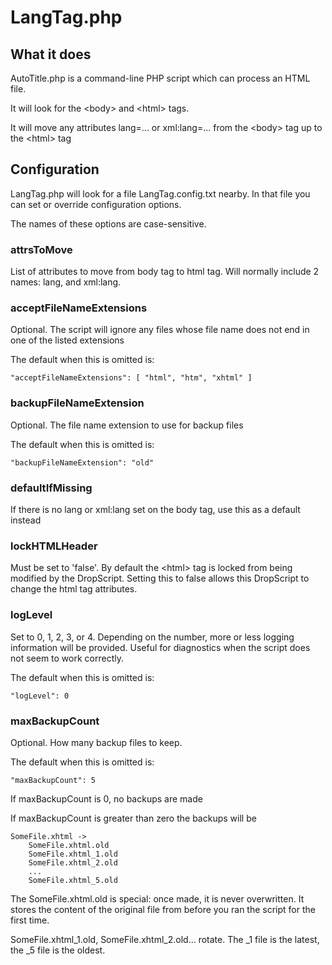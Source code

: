 # LangTag.php

## What it does

AutoTitle.php is a command-line PHP script which can process an HTML file.

It will look for the &lt;body&gt; and &lt;html&gt; tags. 

It will move any attributes lang=... or xml:lang=... from the &lt;body&gt; tag up to the &lt;html&gt; tag

## Configuration

LangTag.php will look for a file LangTag.config.txt nearby. In that file you can set 
or override configuration options. 

The names of these options are case-sensitive.

### attrsToMove

List of attributes to move from body tag to html tag. Will normally include 2 names: lang, and xml:lang.

### acceptFileNameExtensions

Optional. The script will ignore any files whose file name does not end in one of the listed extensions

The default when this is omitted is:

    "acceptFileNameExtensions": [ "html", "htm", "xhtml" ]

### backupFileNameExtension

Optional. The file name extension to use for backup files

The default when this is omitted is:

    "backupFileNameExtension": "old"

### defaultIfMissing

If there is no lang or xml:lang set on the body tag, use this as a default instead

### lockHTMLHeader

Must be set to 'false'. By default the &lt;html&gt; tag is locked from being modified by the 
DropScript. Setting this to false allows this DropScript to change the html tag attributes.

### logLevel

Set to 0, 1, 2, 3, or 4. Depending on the number, more or less logging information will be
provided. Useful for diagnostics when the script does not seem to work correctly.

The default when this is omitted is:

    "logLevel": 0

### maxBackupCount

Optional. How many backup files to keep.

The default when this is omitted is:

    "maxBackupCount": 5

If maxBackupCount is 0, no backups are made

If maxBackupCount is greater than zero the backups will be

    SomeFile.xhtml ->
        SomeFile.xhtml.old
        SomeFile.xhtml_1.old
        SomeFile.xhtml_2.old
        ...
        SomeFile.xhtml_5.old

The SomeFile.xhtml.old is special: once made, it is never overwritten. It
stores the content of the original file from before you ran the script for the 
first time.

SomeFile.xhtml&lowbar;1.old, SomeFile.xhtml&lowbar;2.old... rotate. The &lowbar;1 file is the latest,
the &lowbar;5 file is the oldest.